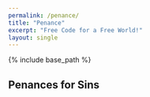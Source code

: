 ```yaml
---
permalink: /penance/
title: "Penance"
excerpt: "Free Code for a Free World!"
layout: single
---
```


{% include base_path %}

## Penances for Sins

